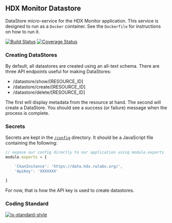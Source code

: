 ## HDX Monitor Datastore
DataStore micro-service for the HDX Monitor application. This service is designed to run as a `Docker` container. See the `Dockerfile` for instructions on how to run it.

[![Build Status](https://travis-ci.org/luiscape/hdx-monitor.svg?branch=master)](https://travis-ci.org/luiscape/hdx-monitor) [![Coverage Status](https://coveralls.io/repos/luiscape/hdx-monitor/badge.svg?branch=master&service=github)](https://coveralls.io/github/luiscape/hdx-monitor?branch=master)

### Creating DataStores
By default, all datastores are created using an all-text schema. There are three API endpoints useful for making DataStores:

* /datastore/show/[RESOURCE_ID]
* /datastore/create/[RESOURCE_ID]
* /datastore/delete/[RESOURCE_ID]

The first will display metadata from the resource at hand. The second will create a DataStore. You should see a success (or failure) message when the process is complete.


### Secrets
Secrets are kept in the [`/config`](/config) directory. It should be a JavaScript file containing the following:

```javascript
// expose our config directly to our application using module.exports
module.exports = {

    'CkanInstance': 'https://data.hdx.rwlabs.org/',
    'ApiKey': 'XXXXXXX'

}
```

For now, that is how the API key is used to create datastores.

### Coding Standard
[![js-standard-style](https://cdn.rawgit.com/feross/standard/master/badge.svg)](https://github.com/feross/standard)

